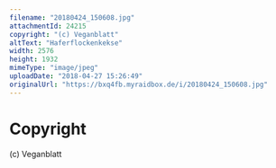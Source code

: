 ```yaml
---
filename: "20180424_150608.jpg"
attachmentId: 24215
copyright: "(c) Veganblatt"
altText: "Haferflockenkekse"
width: 2576
height: 1932
mimeType: "image/jpeg"
uploadDate: "2018-04-27 15:26:49"
originalUrl: "https://bxq4fb.myraidbox.de/i/20180424_150608.jpg"
---
```


# Copyright

(c) Veganblatt
